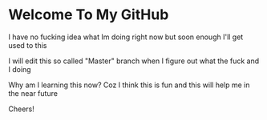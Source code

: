 # Welcome To My GitHub
I have no fucking idea what Im doing right now but soon enough I'll get used to this


I will edit this so called "Master" branch when I figure out what the fuck and I doing

Why am I learning this now? Coz I think this is fun and this will help me in the near future

Cheers!
